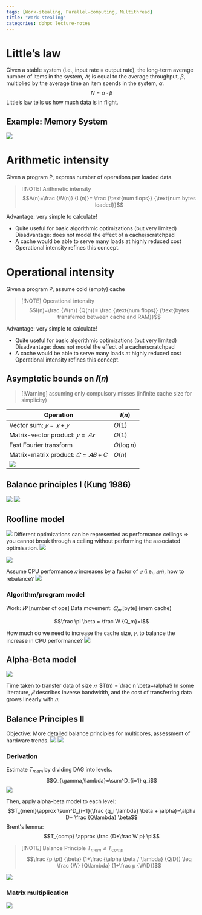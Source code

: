 ```yaml
---
tags: [Work-stealing, Parallel-computing, Multithread]
title: "Work-stealing"
categories: dphpc lecture-notes
---
```


# Little’s law

Given a stable system (i.e., input rate = output rate), the long-term average number of items in the system, $𝑁$, is equal to the average throughput, $\beta$, multiplied by the average time an item spends in the system, $\alpha$. $$N = \alpha ∙ \beta$$ Little’s law tells us how much data is in flight.

## Example: Memory System

![](/assets/img/ScreenShot%202024-01-10%20at%2019.22.05.png)

# Arithmetic intensity

Given a program P, express number of operations per loaded data.

> [!NOTE] Arithmetic intensity $$A(n)=\frac {W(n)} {L(n)}= \frac {\text{num flops}} {\text{num bytes loaded}}$$

Advantage: very simple to calculate!

- Quite useful for basic algorithmic optimizations (but very limited) Disadvantage: does not model the effect of a cache/scratchpad
- A cache would be able to serve many loads at highly reduced cost Operational intensity refines this concept.

# Operational intensity

Given a program P, assume cold (empty) cache

> [!NOTE] Operational intensity $$I(n)=\frac {W(n)} {Q(n)}= \frac {\text{num flops}} {\text{bytes transferred between cache and RAM}}$$

Advantage: very simple to calculate!

- Quite useful for basic algorithmic optimizations (but very limited) Disadvantage: does not model the effect of a cache/scratchpad
- A cache would be able to serve many loads at highly reduced cost Operational intensity refines this concept.

## Asymptotic bounds on 𝑰(𝑛)

> [!Warning] assuming only compulsory misses (infinite cache size for simplicity)

| Operation                                        | $I(n)$      |
| ------------------------------------------------ | ----------- |
| Vector sum: $𝑦 = 𝑥 + 𝑦$                          | $O(1)$      |
| Matrix-vector product: $𝑦 = 𝐴𝑥$                  | $O(1)$      |
| Fast Fourier transform                           | $O(\log n)$ |
| Matrix-matrix product: $𝐶 = 𝐴𝐵 +C$               | $O(n)$      |
| ![](/assets/img/ScreenShot%202024-01-11%20at%2011.50.59.png) |             |

## Balance principles I (Kung 1986)

![](/assets/img/ScreenShot%202024-01-10%20at%2019.44.02.png) ![](/assets/img/ScreenShot%202024-01-11%20at%2011.51.58.png)

## Roofline model

![](/assets/img/ScreenShot%202024-01-11%20at%2011.52.40.png) Different optimizations can be represented as performance ceilings ⇒ you cannot break through a ceiling without performing the associated optimisation. ![](/assets/img/ScreenShot%202024-01-11%20at%2012.06.43.png)

![](/assets/img/ScreenShot%202024-01-10%20at%2019.41.10.png)

Assume CPU performance $𝜋$ increases by a factor of $𝑎$ (i.e., $𝑎𝜋$), how to rebalance? ![](/assets/img/ScreenShot%202024-01-10%20at%2019.43.05.png)

### Algorithm/program model

Work: $𝑊$ \[number of ops\] Data movement: $𝑄_𝑚$ \[byte\] (mem cache)

$$\frac \pi \beta = \frac W {Q_m}=I$$

How much do we need to increase the cache size, $𝛾$, to balance the increase in CPU performance? ![](/assets/img/ScreenShot%202024-01-10%20at%2019.52.16.png)

## Alpha-Beta model

![](/assets/img/ScreenShot%202024-01-10%20at%2019.52.48.png)

Time taken to transfer data of size $𝑛$: $T(n) = \frac n \beta+\alpha$ In some literature, $𝛽$ describes inverse bandwidth, and the cost of transferring data grows linearly with $𝑛$.

## Balance Principles II

Objective: More detailed balance principles for multicores, assessment of hardware trends. ![](/assets/img/ScreenShot%202024-01-11%20at%2015.50.33.png) ![](/assets/img/ScreenShot%202024-01-11%20at%2015.50.47.png)

### Derivation

Estimate $T_{mem}$ by dividing DAG into levels. $$Q_{\gamma,\lambda}=\sum^D_{i=1} q_i$$ ![](/assets/img/ScreenShot%202024-01-11%20at%2015.53.10.png)

Then, apply alpha-beta model to each level: $$T_{mem}\approx \sum^D_{i=1}(\frac {q_i \lambda} \beta + \alpha)=\alpha D+ \frac {Q\lambda} \beta$$ Brent's lemma:$$T_{comp} \approx \frac {D+\frac W p} \pi$$

> [!NOTE] Balance Principle
> $T_{mem} \leq T_{comp}$
> $$\frac {p \pi} {\beta} (1+\frac {\alpha \beta / \lambda} {Q/D}) \leq \frac {W} {Q\lambda} (1+\frac p {W/D})$$

![](/assets/img/ScreenShot%202024-01-11%20at%2016.07.39.png)

### Matrix multiplication

![](/assets/img/ScreenShot%202024-01-11%20at%2016.08.22.png)
